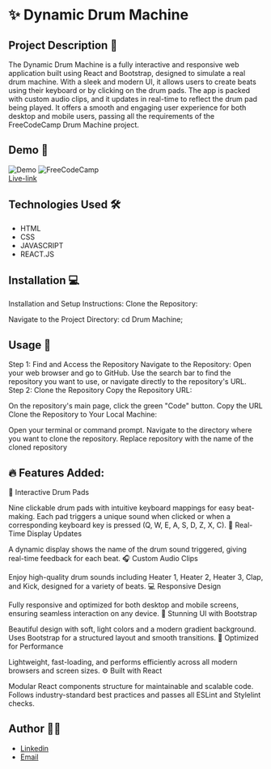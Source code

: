 # ✨  Dynamic Drum Machine

## Project Description 📝

The Dynamic Drum Machine is a fully interactive and responsive web application built using React and Bootstrap, designed to simulate a real drum machine. With a sleek and modern UI, it allows users to create beats using their keyboard or by clicking on the drum pads. The app is packed with custom audio clips, and it updates in real-time to reflect the drum pad being played. It offers a smooth and engaging user experience for both desktop and mobile users, passing all the requirements of the FreeCodeCamp Drum Machine project.

## Demo 📸


![Demo](./assets/previewer.PNG)
![FreeCodeCamp](./assets/markfreecodecamp.PNG)
<br>
 [Live-link](https://luminous-muffin-3f93df.netlify.app/ )


## Technologies Used 🛠️

- HTML
- CSS
- JAVASCRIPT
- REACT.JS

## Installation 💻

Installation and Setup Instructions:
Clone the Repository:

Navigate to the Project Directory:
cd Drum Machine;


## Usage 🎯

Step 1: Find and Access the Repository
Navigate to the Repository:
Open your web browser and go to GitHub.
Use the search bar to find the repository you want to use, or navigate directly to the repository's URL.
Step 2: Clone the Repository 
Copy the Repository URL: 

On the repository's main page, click the green "Code" button.
Copy the URL 
Clone the Repository to Your Local Machine:


Open your terminal or command prompt.
Navigate to the directory where you want to clone the repository.
Replace repository with the name of the cloned repository


## 🔥 Features Added:

🎵 Interactive Drum Pads

Nine clickable drum pads with intuitive keyboard mappings for easy beat-making.
Each pad triggers a unique sound when clicked or when a corresponding keyboard key is pressed (Q, W, E, A, S, D, Z, X, C).
📢 Real-Time Display Updates

A dynamic display shows the name of the drum sound triggered, giving real-time feedback for each beat.
🎧 Custom Audio Clips

Enjoy high-quality drum sounds including Heater 1, Heater 2, Heater 3, Clap, and Kick, designed for a variety of beats.
💻 Responsive Design

Fully responsive and optimized for both desktop and mobile screens, ensuring seamless interaction on any device.
🎨 Stunning UI with Bootstrap

Beautiful design with soft, light colors and a modern gradient background.
Uses Bootstrap for a structured layout and smooth transitions.
🚀 Optimized for Performance

Lightweight, fast-loading, and performs efficiently across all modern browsers and screen sizes.
⚙️ Built with React

Modular React components structure for maintainable and scalable code.
Follows industry-standard best practices and passes all ESLint and Stylelint checks.


## Author 👩‍💻

 - [Linkedin](https://www.linkedin.com/in/farhat-sharefi-13a101309?utm_source=share&utm_campaign=share_via&utm_content=profile&utm_medium=android_app)
- [Email](sharefifarhat@gmail.com)



